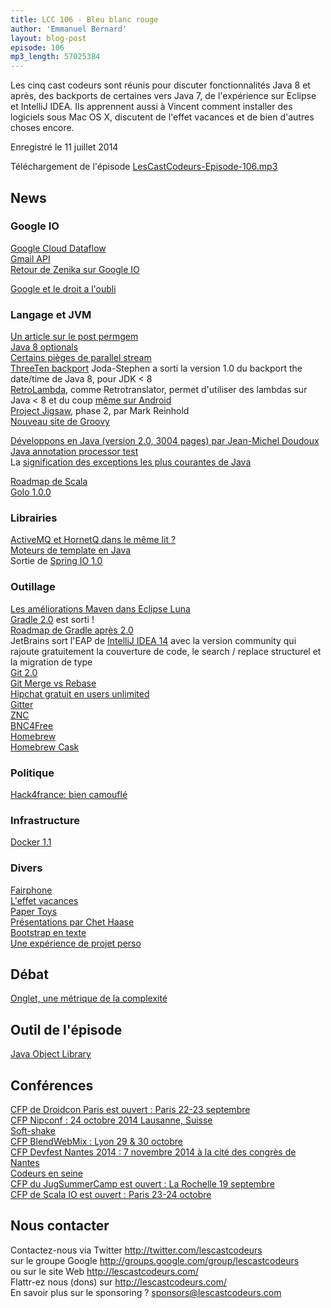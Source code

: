 ```yaml
---
title: LCC 106 - Bleu blanc rouge
author: 'Emmanuel Bernard'
layout: blog-post
episode: 106
mp3_length: 57025384
---
```

Les cinq cast codeurs sont réunis pour discuter fonctionnalités Java 8 et après, des backports de certaines vers Java 7,
de l'expérience sur Eclipse et IntelliJ IDEA.
Ils apprennent aussi à Vincent comment installer des logiciels sous Mac OS X, discutent de l'effet vacances et de bien
d'autres choses encore.

Enregistré le 11 juillet 2014

Téléchargement de l'épisode [LesCastCodeurs-Episode-106.mp3](http://traffic.libsyn.com/lescastcodeurs/LesCastCodeurs-Episode-106.mp3)  

## News

### Google IO

[Google Cloud Dataflow](http://www.infoq.com/news/2014/06/google-io-cloud-dataflow)  
[Gmail API](http://www.infoq.com/news/2014/07/google-gmail-api)  
[Retour de Zenika sur Google IO](http://blog.zenika.com/index.php?post/2014/07/08/Retour-sur-le-Google-I/O-2014)  

[Google et le droit a l'oubli](https://support.google.com/legal/contact/lr_eudpa?product=websearch)  

###  Langage et JVM

[Un article sur le post permgem](http://www.infoq.com/articles/Java-PERMGEN-Removed)  
[Java 8 optionals](http://www.oracle.com/technetwork/articles/java/java8-optional-2175753.html)  
[Certains pièges de parallel stream](http://zeroturnaround.com/rebellabs/java-parallel-streams-are-bad-for-your-health/)  
[ThreeTen backport](http://www.threeten.org/threetenbp/index.html) Joda-Stephen a sorti la version 1.0 du backport the date/time de Java 8, pour JDK < 8  
[RetroLambda](https://github.com/orfjackal/retrolambda), comme Retrotranslator, permet d'utiliser des lambdas sur Java < 8 et du coup [même sur Android](http://zserge.com/blog/android-lambda.html)  
[Project Jigsaw](http://mreinhold.org/blog/jigsaw-phase-two), phase 2, par Mark Reinhold  
[Nouveau site de Groovy](http://beta.groovy-lang.org/)  

[Développons en Java (version 2.0, 3004 pages) par Jean-Michel Doudoux](http://www.jmdoudoux.fr/accueil_java.htm#dej)  
[Java annotation processor test](https://github.com/google/compile-testing)  
La [signification des exceptions les plus courantes de Java](http://rymden.nu/exceptions.html)  

[Roadmap de Scala](http://scala-lang.org/news/2.12-roadmap)  
[Golo 1.0.0](http://t.co/shmegR2hjF)  

###  Librairies

[ActiveMQ et HornetQ dans le même lit ?](http://activemq.2283324.n4.nabble.com/Possible-HornetQ-donation-to-ActiveMQ-td4682971.html)  
[Moteurs de template en Java](http://www.javaworld.com/article/2449436/java-web-development/in-praise-of-java-template-engines.html#tk.rss_all)  
Sortie de [Spring IO 1.0](https://spring.io/blog/2014/06/26/introducing-the-spring-io-platform)  

###  Outillage

[Les améliorations Maven dans Eclipse Luna](http://tools.jboss.org/blog/2014-07-08-m2e-1_5-improvements.html)  
[Gradle 2.0](http://forums.gradle.org/gradle/topics/gradle_2_0_released) est sorti !  
[Roadmap de Gradle après 2.0](https://c.getsatisfaction.com/gradle/topics/revolutionary_new_gradle_features_on_the_2014_roadmap)  
JetBrains sort l'EAP de [IntelliJ IDEA 14](http://blog.jetbrains.com/idea/2014/06/intellij-idea-14-early-preview-is-available/) avec la version community qui rajoute gratuitement la couverture de code, le search / replace structurel et la migration de type  
[Git 2.0](https://git.kernel.org/cgit/git/git.git/tree/Documentation/RelNotes/2.0.0.txt)  
[Git Merge vs Rebase](http://www.git-attitude.fr/2014/05/04/bien-utiliser-git-merge-et-rebase/)  
[Hipchat gratuit en users unlimited](https://t.co/r6wHMCj77m)  
[Gitter](http://gitter.im)  
[ZNC](http://wiki.znc.in/ZNC)  
[BNC4Free](http://bnc4free.com)  
[Homebrew](http://brew.sh)  
[Homebrew Cask](http://caskroom.io)  

###  Politique

[Hack4france: bien camouflé](http://www.hack4france.fr/)  

###  Infrastructure

[Docker 1.1](http://blog.docker.com/2014/07/announcing-docker-1-1/)  

###  Divers

[Fairphone](https://www.fairphone.com/)  
[L'effet vacances](https://twitter.com/koofrnet/status/486812233180389376)  
[Paper Toys](http://www.paper-toy.fr)  
[Présentations par Chet Haase](https://medium.com/@chethaase/presenting-presenting-17233fa13aa5)  
[Bootstrap en texte](https://kristopolous.github.io/BOOTSTRA.386/)  
[Une expérience de projet perso](http://philippe.bourgau.net/rip-mes-courses-dot-fr/)  

##  Débat

[Onglet, une métrique de la complexité](https://twitter.com/grathio/status/484821422296924160)  

##  Outil de l'épisode

[Java Object Library](http://openjdk.java.net/projects/code-tools/jol/)  

##  Conférences

[CFP de Droidcon Paris est ouvert : Paris 22-23 septembre](http://fr.droidcon.com/2013/)  
[CFP Nipconf : 24 octobre 2014 Lausanne, Suisse](http://nipconf.com)  
[Soft-shake](http://soft-shake.ch/2014/)  
[CFP BlendWebMix : Lyon 29 & 30 octobre](http://www.blendwebmix.com)  
[CFP Devfest Nantes 2014 : 7 novembre 2014 à la cité des congrès de Nantes](http://devfest.gdgnantes.com)  
[Codeurs en seine](http://www.codeursenseine.com/2014/)  
[CFP du JugSummerCamp est ouvert : La Rochelle 19 septembre](http://www.jugsummercamp.org/)  
[CFP de Scala IO est ouvert : Paris 23-24 octobre](http://www.scala.io)  

## Nous contacter

Contactez-nous via Twitter <http://twitter.com/lescastcodeurs>  
sur le groupe Google <http://groups.google.com/group/lescastcodeurs>  
ou sur le site Web <http://lescastcodeurs.com/>  
Flattr-ez nous (dons) sur <http://lescastcodeurs.com/>  
En savoir plus sur le sponsoring ? sponsors@lescastcodeurs.com
